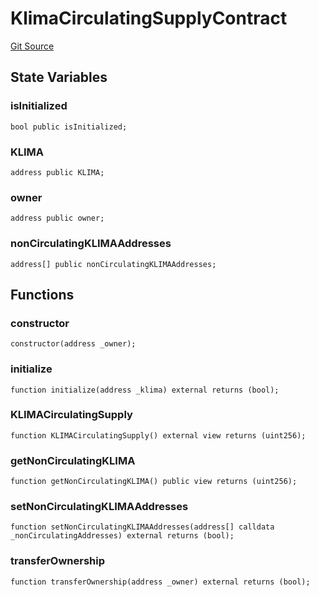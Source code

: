 # KlimaCirculatingSupplyContract
[Git Source](https://github.com/KlimaDAO/klimadao-solidity/blob/29fd912e7e35bfd36ad9c6e57c2a312d3aed3640/src/protocol/staking/utils/KlimaCirculatingSupplyContract.sol)


## State Variables
### isInitialized

```solidity
bool public isInitialized;
```


### KLIMA

```solidity
address public KLIMA;
```


### owner

```solidity
address public owner;
```


### nonCirculatingKLIMAAddresses

```solidity
address[] public nonCirculatingKLIMAAddresses;
```


## Functions
### constructor


```solidity
constructor(address _owner);
```

### initialize


```solidity
function initialize(address _klima) external returns (bool);
```

### KLIMACirculatingSupply


```solidity
function KLIMACirculatingSupply() external view returns (uint256);
```

### getNonCirculatingKLIMA


```solidity
function getNonCirculatingKLIMA() public view returns (uint256);
```

### setNonCirculatingKLIMAAddresses


```solidity
function setNonCirculatingKLIMAAddresses(address[] calldata _nonCirculatingAddresses) external returns (bool);
```

### transferOwnership


```solidity
function transferOwnership(address _owner) external returns (bool);
```

